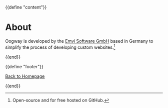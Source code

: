 {{define "content"}}

# About
    
Oogway is developed by the <a href="https://emvi.com" target="_blank">Emvi Software GmbH</a> based in Germany to simplify the process of developing custom websites.[^1]

[^1]: Open-source and for free hosted on GitHub.

{{end}}

{{define "footer"}}

[Back to Homepage](/)

{{end}}
